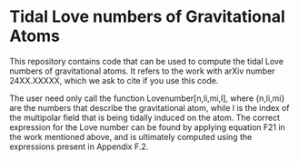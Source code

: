 # Tidal Love numbers of Gravitational Atoms
This repository contains code that can be used to compute the tidal Love numbers of gravitational atoms. It refers to the work with arXiv number 24XX.XXXXX, which we ask to cite if you use this code.

The user need only call the function Lovenumber[n,li,mi,l], where {n,li,mi} are the numbers that describe the gravitational atom, while l is the index of the multipolar field that is being tidally induced on the atom. The correct expression for the Love number can be found by applying equation F21 in the work mentioned above, and is ultimately computed using the expressions present in Appendix F.2.
